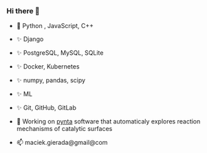 ### Hi there 👋

- 🐍 Python , JavaScript, C++
- ✨ Django
- ✨ PostgreSQL, MySQL, SQLite
- ✨ Docker, Kubernetes
- ✨ numpy, pandas, scipy
- ✨ ML
- ✨ Git, GitHub, GitLab

- 🔭 Working on [pynta](https://github.com/zadorlab/pynta) software that automaticaly explores reaction mechanisms of catalytic surfaces
- 📫 maciek.gierada@gmail@com

<!--
**mgierada/mgierada** is a ✨ _special_ ✨ repository because its `README.md` (this file) appears on your GitHub profile.
- ⚡ Fun fact: ...

-->
